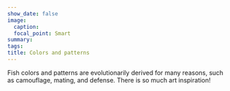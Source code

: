 ```yaml
---
show_date: false
image:
  caption: 
  focal_point: Smart
summary: 
tags:
title: Colors and patterns  
---
```


Fish colors and patterns are evolutionarily derived for many reasons, such as camouflage, mating, and defense. There is so much art inspiration!  
